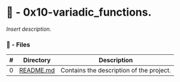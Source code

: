 # :file_folder: - 0x10-variadic_functions.

_Insert description._

### :memo: - Files

#|Directory|Description
---|---|---
0|[README.md](./README.md)| Contains the description of the project.
